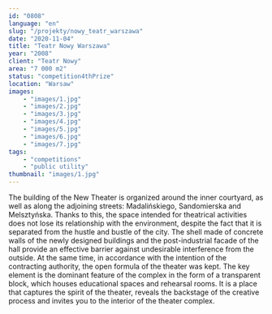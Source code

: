 ```yaml
---
id: "0808"
language: "en"
slug: "/projekty/nowy_teatr_warszawa"
date: "2020-11-04"
title: "Teatr Nowy Warszawa"
year: "2008"
client: "Teatr Nowy"
area: "7 000 m2"
status: "competition4thPrize"
location: "Warsaw"
images: 
    - "images/1.jpg"
    - "images/2.jpg"
    - "images/3.jpg"
    - "images/4.jpg"    
    - "images/5.jpg"    
    - "images/6.jpg"    
    - "images/7.jpg"    
tags: 
    - "competitions"
    - "public utility"
thumbnail: "images/1.jpg"
---
```

The building of the New Theater is organized around the inner courtyard, as well as along the adjoining streets: Madalińskiego, Sandomierska and Melsztyńska. Thanks to this, the space intended for theatrical activities does not lose its relationship with the environment, despite the fact that it is separated from the hustle and bustle of the city. The shell made of concrete walls of the newly designed buildings and the post-industrial facade of the hall provide an effective barrier against undesirable interference from the outside. At the same time, in accordance with the intention of the contracting authority, the open formula of the theater was kept. The key element is the dominant feature of the complex in the form of a&nbsp;transparent block, which houses educational spaces and rehearsal rooms. It is a place that captures the spirit of the theater, reveals the backstage of the creative process and invites you to the interior of the theater complex.